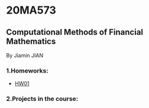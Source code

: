 # 20MA573
## Computational Methods of Financial Mathematics

By Jiamin JIAN

### 1.Homeworks:

- [HW01](https://github.com/JiaminJIAN/20MA573/blob/master/src/HW1.ipynb)

### 2.Projects in the course:
